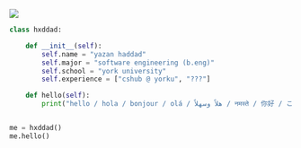 ![](https://komarev.com/ghpvc/?username=hxddad&color=blue)
```python
class hxddad:

    def __init__(self):
        self.name = "yazan haddad"
        self.major = "software engineering (b.eng)"
        self.school = "york university"
        self.experience = ["cshub @ yorku", "???"]

    def hello(self):
        print("hello / hola / bonjour / olá / هلاً وسهلاً / नमस्ते / 你好 / こんにちは / 안녕하세요 / привет")


me = hxddad()
me.hello()
```
